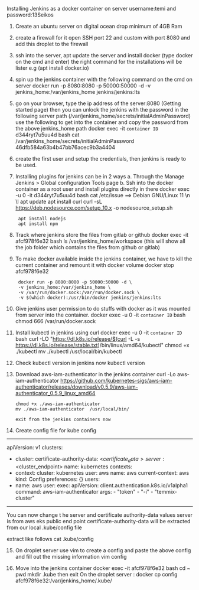 Installing Jenkins as a docker container on server
username:temi and password:13Seikos
1. Create an ubuntu server on digital ocean drop minimum of 4GB Ram
2. create a firewall for it open SSH port 22 and custom with port 8080 and add this droplet to the firewall

3. ssh into the server, apt update the server and install docker (type docker on the cmd and enter) the right
   command for the installations will be lister e.g (apt install docker.io)

4. spin up the jenkins container with the following command on the cmd on server
   docker run -p 8080:8080 -p 50000:50000 -d -v jenkins_home:/var/jenkins_home jenkins/jenkins:lts 

5. go on your browser, type the ip address of the server:8080  (Getting started page)
   then you can unlock the jenkins with the password in the following server path (/var/jenkins_home/secrets/initialAdminPassword)
   use the following to get into the container and copy the password from the above jenkins_home path
            docker exec -it `container ID` d344ryt7u5uu4d bash
            cat /var/jenkins_home/secrets/initialAdminPassword
            46dfb584a63b4b47bb76acec9b3a4404

6. create the first user and setup the credentials, then jenkins is ready to be used.
   
7. Installing plugins for jenkins can be in 2 ways
    a. Through the Manage Jenkins > Global configuration Tools page
    b. Ssh into the docker container as a root user and install plugins directly in there
        docker exec -u 0 -it d344ryt7u5uu4d bash
         cat /etc/issue
            ==> Debian GNU/Linux 11 \n \l
        apt update
        apt install curl
        curl -sL https://deb.nodesource.com/setup_10.x -o nodesource_setup.sh

        apt install nodejs
        apt install npm

8. Track where jenkins store the files from gitlab or github
        docker exec -it afcf978f6e32 bash
        ls /var/jenkins_home/workspace   (this will show all the job folder which contains the files from github or gitlab)

9. To make docker available inside the jenkins container, we have to kill the current container and remount it with docker volume
        docker stop afcf978f6e32

        docker run -p 8080:8080 -p 50000:50000 -d \
        -v jenkins_home:/var/jenkins_home \
        -v /var/run/docker.sock:/var/run/docker.sock \
        -v $(which docker):/usr/bin/docker jenkins/jenkins:lts

10. Give jenkins user permission to do stuffs with docker as it was mounted from server into the container.
        docker exec -u 0 -it `container ID` bash
        chmod 666 /var/run/docker.sock

11. Install kubectl in jenkins using curl
        docker exec -u 0 -it `container ID` bash
        curl -LO "https://dl.k8s.io/release/$(curl -L -s https://dl.k8s.io/release/stable.txt)/bin/linux/amd64/kubectl"
        chmod +x ./kubectl
        mv ./kubectl  /usr/local/bin/kubectl

12. Check kubectl version in jenkins now
        kubectl version

13. Download aws-iam-authenticator in the jenkins container
        curl -Lo aws-iam-authenticator https://github.com/kubernetes-sigs/aws-iam-authenticator/releases/download/v0.5.9/aws-iam-authenticator_0.5.9_linux_amd64

        chmod +x ./aws-iam-authenticator
        mv ./aws-iam-authenticator  /usr/local/bin/

        exit from the jenkins containers now

14. Create config file for kube config
    
-----------------------------------------------
apiVersion: v1
clusters:
- cluster:
    certificate-authority-data: <$certificate_data>
    server: <$cluster_endpoint>
  name: kubernetes
contexts:
- context:
    cluster: kubernetes
    user: aws
  name: aws
current-context: aws
kind: Config
preferences: {}
users:
- name: aws
  user:
    exec:
      apiVersion: client.authentication.k8s.io/v1alpha1
      command: aws-iam-authenticator
      args:
        - "token"
        - "-i"
        - "temmix-cluster"
  
-----------------------------------------------------

You can now change t he server and certificate authority-data values
server is from aws eks public end point
certificate-authority-data will be extracted from our local .kube/config file

extract like follows
    cat .kube/config

15. On droplet server use vim to create a config and paste the above config and fill out the missing information
    vim config

16. Move into the jenkins container
        docker exec -it afcf978f6e32 bash
        cd ~
        pwd
        mkdir .kube
        then exit
    On the droplet server :
        docker cp config afcf978f6e32:/var/jenkins_home/.kube/